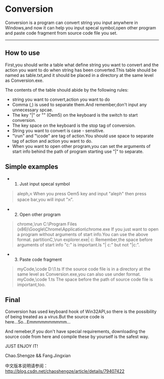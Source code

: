 # Conversion
Conversion is a program can convert string you input anywhere in Windows,and now it can help you input specal symbol,open other program and paste code fragment from source code file you set.
******
## How to use
First,you should write a table what define string you want to convert and the action you want to do when string has been converted.This table should be named as table.txt,and it should be placed in a directory at the same level as Conversion.exe.

The contents of the table should abide by the following rules:
* string you want to convert,action you want to do
* Comma (,) is used to separate them.And remember,don't input any unnecessary spcae.
* The key "|" or "\" (Oem5) on the keyboard is the switch to start conversion.
* The key space on the keyboard is the stop tag of conversion.
* String you want to convert is case - sensitive.
* "\run" and "\code" are tag of action.You should use space to separate tag of action and action you want to do.
* When you want to open other program,you can set the arguments of start info behind the path of program starting use "|" to separate. 

## Simple examples
* 1. Just input specal symbol
> aleph,ℵ
When you press Oem5 key and input "aleph" then press space bar,you will input "ℵ".
* 2. Open other program
> chrome,\run C:\Program Files (x86)\Google\Chrome\Application\chrome.exe
If you just want to open a program without arguments of start info.You can use the above format.
> partitionC,\run explorer.exe| c:
Remember,the space before arguments of start info "c:" is important.Is "| c:" but not "|c:".
* 3. Paste code fragment
> myCode,\code D:\1.ts
If the source code file is in a directory at the same level as Conversion.exe,you can also use under format.
> myCode,\code 1.ts
The space before the path of source code file is important,too.

## Final
Conversion has used keyboard hook of Win32API,so there is the possibility of being treated as a virus.But the source code is here...So...Emmmmmmmmmm...

And remeber,if you don't have special requirements, downloading the source code from here and compile these by yourself is the safest way.

JUST ENJOY IT!

Chao.Shengze && Fang.Jingxian

中文版本说明请参阅：
http://blog.csdn.net/chaoshengze/article/details/79407422